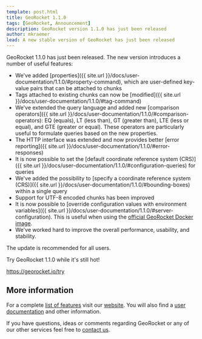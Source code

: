```yaml
---
template: post.html
title: GeoRocket 1.1.0
tags: [GeoRocket, Announcement]
description: GeoRocket version 1.1.0 has just been released
author: mkraemer
lead: A new stable version of GeoRocket has just been released
---
```


GeoRocket 1.1.0 has just been released. The new version introduces a number of
useful features:

* We've added [properties]({{ site.url }}/docs/user-documentation/1.1.0/#property-command), which are user-defined key-value pairs that can be attached to chunks
* Tags attached to existing chunks can now be [modified]({{ site.url }}/docs/user-documentation/1.1.0/#tag-command)
* We've extended the query language and added new [comparison operators]({{ site.url }}/docs/user-documentation/1.1.0/#comparison-operators): EQ (equals), LT (less than),
  GT (greater than), LTE (less or equal), and GTE (greater or equal). These
  operators are particularly useful to formulate queries based on the new properties.
* The HTTP interface was extended and now provides better [error reporting]({{ site.url }}/docs/user-documentation/1.1.0/#error-responses)
* It is now possible to set the [default coordinate reference system (CRS)]({{ site.url }}/docs/user-documentation/1.1.0/#configuration-queries) for queries
* We've added the possibility to [specify a coordinate reference system (CRS)]({{ site.url }}/docs/user-documentation/1.1.0/#bounding-boxes) within a single query
* Support for UTF-8 encoded chunks has been improved
* It is now possible to [override configuration values with environment variables]({{ site.url }}/docs/user-documentation/1.1.0/#server-configuration).
  This is useful when using the [official GeoRocket Docker image](https://hub.docker.com/r/georocket/georocket/).
* We've worked hard to improve the overall performance, usability, and stability.

The update is recommended for all users.

Try GeoRocket 1.1.0 while it's still hot!

https://georocket.io/try

## More information

For a complete [list of features](https://georocket.io/products) visit our
[website](https://georocket.io). You will also find a [user documentation](https://georocket.io/docs/user-documentation)
and other information.

If you have questions, ideas or comments regarding GeoRocket or any of our other
services feel free to [contact us](http://www.igd.fraunhofer.de/en/competences/technologies/spatial-information-management).
